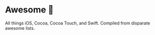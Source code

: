 #  Awesome  
All things iOS, Cocoa, Cocoa Touch, and Swift.  Compiled from disparate awesome lists.






